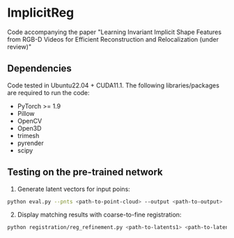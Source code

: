 # ImplicitReg

Code accompanying the paper "Learning Invariant Implicit Shape Features from RGB-D Videos for Efficient Reconstruction and Relocalization (under review)"

## Dependencies

Code tested in Ubuntu22.04 + CUDA11.1. The following libraries/packages are required to run the code:

+ PyTorch >= 1.9
+ Pillow
+ OpenCV
+ Open3D
+ trimesh
+ pyrender
+ scipy

## Testing on the pre-trained network

1. Generate latent vectors for input poins:

```bash
python eval.py --pnts <path-to-point-cloud> --output <path-to-output>
```

2. Display matching results with coarse-to-fine registration:

```bash
python registration/reg_refinement.py <path-to-latents1> <path-to-latents2>
```